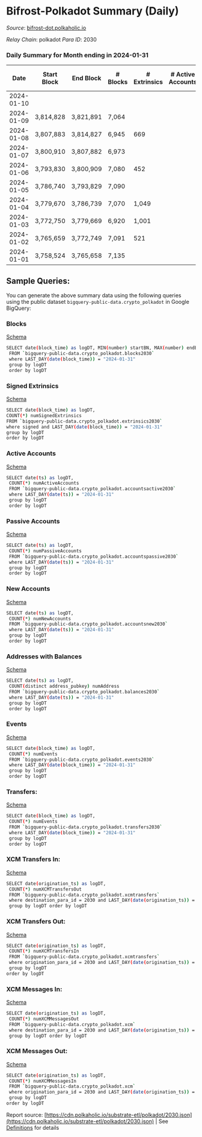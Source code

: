 # Bifrost-Polkadot Summary (Daily)

_Source_: [bifrost-dot.polkaholic.io](https://bifrost-dot.polkaholic.io)

*Relay Chain*: polkadot
*Para ID*: 2030



### Daily Summary for Month ending in 2024-01-31


| Date    | Start Block | End Block | # Blocks | # Extrinsics | # Active Accounts | # Passive Accounts | # New Accounts | # Addresses | # Events  | # Transfers ($USD) | # XCM Transfers In ($USD) | # XCM Transfers Out ($USD) | # XCM In | # XCM Out | Issues |
|---------|-------------|-----------|----------|--------------|-------------------|--------------------|----------------|-------------|-----------|--------------------|---------------------------|----------------------------|----------|-----------|--------|
| 2024-01-10 |  |  |  |  |  |  |  |  |  |   |   |   |  |  |  |
| 2024-01-09 | 3,814,828 | 3,821,891 | 7,064 |  |  |  |  |  |  |   | 47 ($60,738.10) | 5 ($21,112.18) | 113 | 105 |  |
| 2024-01-08 | 3,807,883 | 3,814,827 | 6,945 | 669 |  |  |  | 30,574 | 21,803 | 936 ($1,063,868.39) | 67 ($33,912.67) | 19 ($14,024.00) | 147 | 140 |  |
| 2024-01-07 | 3,800,910 | 3,807,882 | 6,973 |  |  |  |  |  |  |   | 90 ($302,867.43) | 23 ($75,052.25) | 143 | 106 |  |
| 2024-01-06 | 3,793,830 | 3,800,909 | 7,080 | 452 |  |  |  | 30,531 | 19,008 | 433 ($60,146.83) | 34 ($11,680.64) | 10 ($6,177.62) | 65 | 84 |  |
| 2024-01-05 | 3,786,740 | 3,793,829 | 7,090 |  |  |  |  |  |  |   | 56 ($103,594.71) | 10 ($33,776.38) | 92 | 92 |  |
| 2024-01-04 | 3,779,670 | 3,786,739 | 7,070 | 1,049 |  |  |  | 30,517 | 24,982 | 1,135 ($3,250,804.39) | 56 ($114,491.88) | 16 ($570,336.49) | 132 | 138 |  |
| 2024-01-03 | 3,772,750 | 3,779,669 | 6,920 | 1,001 |  |  |  | 30,517 | 97,793 | 25,992 ($423,077.47) | 80 ($303,315.86) | 21 ($68,089.46) | 186 | 200 |  |
| 2024-01-02 | 3,765,659 | 3,772,749 | 7,091 | 521 |  |  |  | 30,524 | 20,507 | 630 ($262,158.14) | 66 ($69,561.49) | 21 ($59,662.01) | 115 | 98 |  |
| 2024-01-01 | 3,758,524 | 3,765,658 | 7,135 |  |  |  |  |  |  |   | 31 ($29,562.87) | 7 ($64,044.09) | 60 | 51 |  |

## Sample Queries:
You can generate the above summary data using the following queries using the public dataset `bigquery-public-data.crypto_polkadot` in Google BigQuery:


### Blocks 

[Schema](https://github.com/colorfulnotion/substrate-etl/blob/main/schema/blocks.json)

```bash
SELECT date(block_time) as logDT, MIN(number) startBN, MAX(number) endBN, COUNT(*) numBlocks 
 FROM `bigquery-public-data.crypto_polkadot.blocks2030`  
 where LAST_DAY(date(block_time)) = "2024-01-31" 
 group by logDT 
 order by logDT
```

### Signed Extrinsics 

[Schema](https://github.com/colorfulnotion/substrate-etl/blob/main/schema/extrinsics.json)

```bash
SELECT date(block_time) as logDT, 
COUNT(*) numSignedExtrinsics 
FROM `bigquery-public-data.crypto_polkadot.extrinsics2030`  
where signed and LAST_DAY(date(block_time)) = "2024-01-31" 
group by logDT 
order by logDT
```

### Active Accounts 

[Schema](https://github.com/colorfulnotion/substrate-etl/blob/main/schema/accountsactive.json)

```bash
SELECT date(ts) as logDT, 
 COUNT(*) numActiveAccounts 
 FROM `bigquery-public-data.crypto_polkadot.accountsactive2030` 
 where LAST_DAY(date(ts)) = "2024-01-31" 
 group by logDT 
 order by logDT
```

### Passive Accounts 

[Schema](https://github.com/colorfulnotion/substrate-etl/blob/main/schema/accountspassive.json)

```bash
SELECT date(ts) as logDT, 
 COUNT(*) numPassiveAccounts 
 FROM `bigquery-public-data.crypto_polkadot.accountspassive2030` 
 where LAST_DAY(date(ts)) = "2024-01-31" 
 group by logDT 
 order by logDT
```

### New Accounts 

[Schema](https://github.com/colorfulnotion/substrate-etl/blob/main/schema/accountsnew.json)

```bash
SELECT date(ts) as logDT, 
 COUNT(*) numNewAccounts 
 FROM `bigquery-public-data.crypto_polkadot.accountsnew2030` 
 where LAST_DAY(date(ts)) = "2024-01-31" 
 group by logDT
 order by logDT
```

### Addresses with Balances 

[Schema](https://github.com/colorfulnotion/substrate-etl/blob/main/schema/balances.json)

```bash
SELECT date(ts) as logDT,
 COUNT(distinct address_pubkey) numAddress 
 FROM `bigquery-public-data.crypto_polkadot.balances2030` 
 where LAST_DAY(date(ts)) = "2024-01-31" 
 group by logDT 
 order by logDT
```

### Events 

[Schema](https://github.com/colorfulnotion/substrate-etl/blob/main/schema/events.json)

```bash
SELECT date(block_time) as logDT, 
 COUNT(*) numEvents 
 FROM `bigquery-public-data.crypto_polkadot.events2030` 
 where LAST_DAY(date(block_time)) = "2024-01-31" 
 group by logDT 
 order by logDT
```

### Transfers:

[Schema](https://github.com/colorfulnotion/substrate-etl/blob/main/schema/transfers.json)

```bash
SELECT date(block_time) as logDT, 
 COUNT(*) numEvents 
 FROM `bigquery-public-data.crypto_polkadot.transfers2030` 
 where LAST_DAY(date(block_time)) = "2024-01-31" 
 group by logDT 
 order by logDT
```

### XCM Transfers In: 

[Schema](https://github.com/colorfulnotion/substrate-etl/blob/main/schema/xcmtransfers.json)

```bash
SELECT date(origination_ts) as logDT, 
 COUNT(*) numXCMTransfersOut 
 FROM `bigquery-public-data.crypto_polkadot.xcmtransfers` 
 where destination_para_id = 2030 and LAST_DAY(date(origination_ts)) = "2024-01-31" 
 group by logDT order by logDT
```

### XCM Transfers Out: 

[Schema](https://github.com/colorfulnotion/substrate-etl/blob/main/schema/xcmtransfers.json)

```bash
SELECT date(origination_ts) as logDT, 
 COUNT(*) numXCMTransfersIn 
 FROM `bigquery-public-data.crypto_polkadot.xcmtransfers` 
 where origination_para_id = 2030 and LAST_DAY(date(origination_ts)) = "2024-01-31" 
 group by logDT 
order by logDT
```

### XCM Messages In: 

[Schema](https://github.com/colorfulnotion/substrate-etl/blob/main/schema/xcm.json)

```bash
SELECT date(origination_ts) as logDT, 
 COUNT(*) numXCMMessagesOut 
 FROM `bigquery-public-data.crypto_polkadot.xcm` 
 where destination_para_id = 2030 and LAST_DAY(date(origination_ts)) = "2024-01-31" 
 group by logDT order by logDT
```

### XCM Messages Out: 

[Schema](https://github.com/colorfulnotion/substrate-etl/blob/main/schema/xcm.json)

```bash
SELECT date(origination_ts) as logDT, 
 COUNT(*) numXCMMessagesIn 
 FROM `bigquery-public-data.crypto_polkadot.xcm` 
 where origination_para_id = 2030 and LAST_DAY(date(origination_ts)) = "2024-01-31" 
 group by logDT 
order by logDT
```


Report source: [https://cdn.polkaholic.io/substrate-etl/polkadot/2030.json](https://cdn.polkaholic.io/substrate-etl/polkadot/2030.json) | See [Definitions](/DEFINITIONS.md) for details
